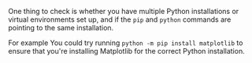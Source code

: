 
One thing to check is whether you have multiple Python installations or virtual environments set up, and if the `pip` and `python` commands are pointing to the same installation. 

For example
You could try running `python -m pip install matplotlib` to ensure that you're installing Matplotlib for the correct Python installation.